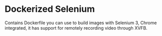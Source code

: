 # Dockerized Selenium

Contains Dockerfile you can use to build images with Selenium 3, Chrome integrated, it has support for remotely recording
video through XVFB.